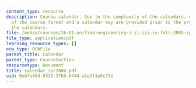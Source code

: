 ```yaml
---
content_type: resource
description: Course calendar. Due to the complexity of the calendars, detailed explanations
  of the course format and a calendar key are provided prior to the presentation of
  the calendars.
file: /media/courses/16-01-unified-engineering-i-ii-iii-iv-fall-2005-spring-2006/0eb7e45d831137b6644da1e2f1a5c72e_calendar_spr2006.pdf
file_type: application/pdf
learning_resource_types: []
ocw_type: OCWFile
parent_title: Calendar
parent_type: CourseSection
resourcetype: Document
title: calendar_spr2006.pdf
uid: 0eb7e45d-8311-37b6-644d-a1e2f1a5c72e
---
```


